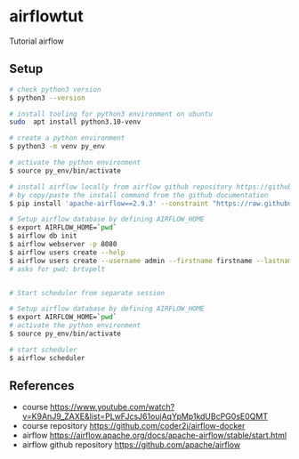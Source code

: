 # airflowtut
Tutorial airflow

## Setup

```bash
# check python3 version
$ python3 --version

# install tooling for python3 environment on ubuntu
sudo  apt install python3.10-venv

# create a python environment
$ python3 -m venv py_env

# activate the python environment
$ source py_env/bin/activate

# install airflow locally from airflow github repository https://github.com/apache/airflow
# by copy/paste the install command from the github documentation
$ pip install 'apache-airflow==2.9.3' --constraint "https://raw.githubusercontent.com/apache/airflow/constraints-2.9.3/constraints-3.10.txt"

# Setup airflow database by defining AIRFLOW_HOME
$ export AIRFLOW_HOME=`pwd`
$ airflow db init
$ airflow webserver -p 8080
$ airflow users create --help 
$ airflow users create --username admin --firstname firstname --lastname lastname --role Admin --email admin@domein.com
# asks for pwd: brtvpelt


# Start scheduler from separate session

# Setup airflow database by defining AIRFLOW_HOME
$ export AIRFLOW_HOME=`pwd`
# activate the python environment
$ source py_env/bin/activate

# start scheduler
$ airflow scheduler
```

## References
- course https://www.youtube.com/watch?v=K9AnJ9_ZAXE&list=PLwFJcsJ61oujAqYpMp1kdUBcPG0sE0QMT
- course repository https://github.com/coder2j/airflow-docker 
- airflow https://airflow.apache.org/docs/apache-airflow/stable/start.html
- airflow github repository https://github.com/apache/airflow
  

